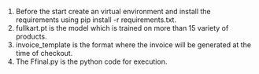 1) Before the start create an virtual environment and install the requirements using pip install -r requirements.txt.
2) fullkart.pt is the model which is trained on more than 15 variety of products.
3) invoice_template is the format where the invoice will be generated at the time of checkout.
4) The Ffinal.py is the python code for execution.
